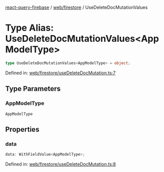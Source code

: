[react-query-firebase](../../../modules.md) / [web/firestore](../index.md) / UseDeleteDocMutationValues

# Type Alias: UseDeleteDocMutationValues\<AppModelType\>

```ts
type UseDeleteDocMutationValues<AppModelType> = object;
```

Defined in: [web/firestore/useDeleteDocMutation.ts:7](https://github.com/vpishuk/react-query-firebase/blob/43c0734068a570cd646254bb366ccd8007f7dfed/web/firestore/useDeleteDocMutation.ts#L7)

## Type Parameters

### AppModelType

`AppModelType`

## Properties

### data

```ts
data: WithFieldValue<AppModelType>;
```

Defined in: [web/firestore/useDeleteDocMutation.ts:8](https://github.com/vpishuk/react-query-firebase/blob/43c0734068a570cd646254bb366ccd8007f7dfed/web/firestore/useDeleteDocMutation.ts#L8)
